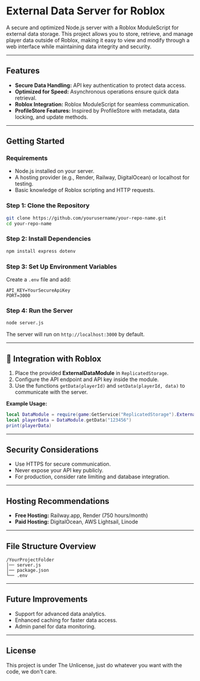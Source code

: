 # External Data Server for Roblox

A secure and optimized Node.js server with a Roblox ModuleScript for external data storage. This project allows you to store, retrieve, and manage player data outside of Roblox, making it easy to view and modify through a web interface while maintaining data integrity and security.

---

## Features
- **Secure Data Handling:** API key authentication to protect data access.
- **Optimized for Speed:** Asynchronous operations ensure quick data retrieval.
- **Roblox Integration:** Roblox ModuleScript for seamless communication.
- **ProfileStore Features:** Inspired by ProfileStore with metadata, data locking, and update methods.

---

## Getting Started
### Requirements
- Node.js installed on your server.
- A hosting provider (e.g., Render, Railway, DigitalOcean) or localhost for testing.
- Basic knowledge of Roblox scripting and HTTP requests.

### Step 1: Clone the Repository
```bash
git clone https://github.com/yourusername/your-repo-name.git
cd your-repo-name
```

### Step 2: Install Dependencies
```bash
npm install express dotenv
```

### Step 3: Set Up Environment Variables
Create a `.env` file and add:
```
API_KEY=YourSecureApiKey
PORT=3000
```

### Step 4: Run the Server
```bash
node server.js
```

The server will run on `http://localhost:3000` by default.

---

## 🔗 Integration with Roblox
1. Place the provided **ExternalDataModule** in `ReplicatedStorage`.
2. Configure the API endpoint and API key inside the module.
3. Use the functions `getData(playerId)` and `setData(playerId, data)` to communicate with the server.

**Example Usage:**
```lua
local DataModule = require(game:GetService("ReplicatedStorage").ExternalDataModule)
local playerData = DataModule.getData("123456")
print(playerData)
```

---

## Security Considerations
- Use HTTPS for secure communication.
- Never expose your API key publicly.
- For production, consider rate limiting and database integration.

---

## Hosting Recommendations
- **Free Hosting:** Railway.app, Render (750 hours/month)
- **Paid Hosting:** DigitalOcean, AWS Lightsail, Linode

---

## File Structure Overview
```
/YourProjectFolder
│── server.js
│── package.json
└── .env
```

---

## Future Improvements
- Support for advanced data analytics.
- Enhanced caching for faster data access.
- Admin panel for data monitoring.

---

## License
This project is under The Unlicense, just do whatever you want with the code, we don't care.
